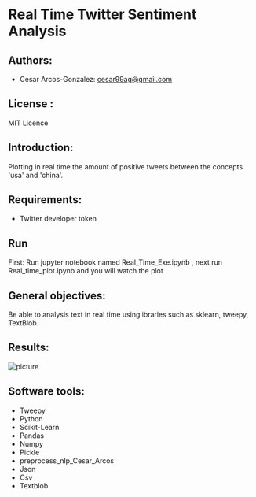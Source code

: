 # Real Time Twitter Sentiment Analysis
## Authors: 
- Cesar Arcos-Gonzalez: cesar99ag@gmail.com

## License : 
MIT Licence

## Introduction: 
Plotting in real time the amount of positive tweets between the concepts 'usa' and 'china'.
## Requirements:
- Twitter developer token
## Run 
First: Run jupyter notebook named Real_Time_Exe.ipynb , next run Real_time_plot.ipynb and you will watch the plot

## General objectives:
Be able to analysis text in real time using ibraries such as sklearn, tweepy, TextBlob. 

## Results:
![picture](https://github.com/racec9999/Real_Time_Twitter_Sentiment_Analysis/blob/main/Real_time.png)

## Software tools:
- Tweepy
- Python
- Scikit-Learn
- Pandas
- Numpy
- Pickle
- preprocess_nlp_Cesar_Arcos
- Json
- Csv
- Textblob
